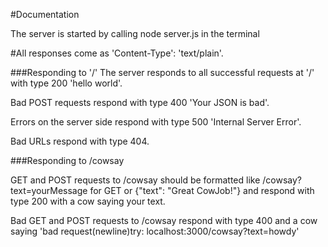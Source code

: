 #Documentation

The server is started by calling node server.js in the terminal

#All responses come as 'Content-Type': 'text/plain'.

###Responding to '/'
The server responds to all successful requests at '/' with type 200 'hello world'.

Bad POST requests respond with type 400 'Your JSON is bad'.

Errors on the server side respond with type 500 'Internal Server Error'.

Bad URLs respond with type 404.

###Responding to /cowsay

GET and POST requests to /cowsay should be formatted like /cowsay?text=yourMessage for GET or {"text": "Great CowJob!"} and respond with type 200 with a cow saying your text.

Bad GET and POST requests to /cowsay respond with type 400 and a cow saying 'bad request(newline)try: localhost:3000/cowsay?text=howdy'
